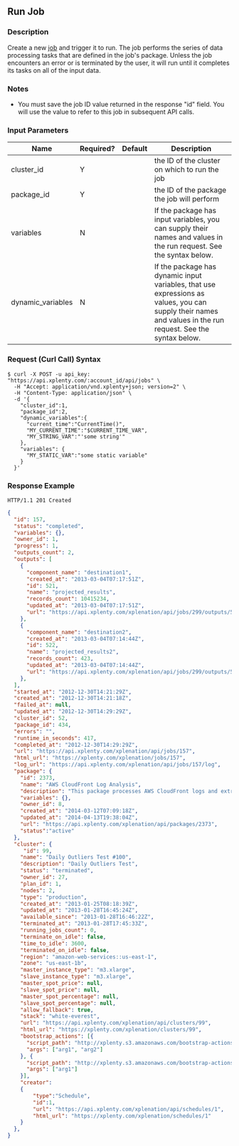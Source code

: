 ## Run Job

### Description
Create a new [job](https://github.com/xplenty/xplenty-api-doc-v2/blob/master/resources/job.md) and trigger it to run. The job performs the series of data processing tasks that are defined in the job's package. Unless the job encounters an error or is terminated by the user, it will run until it completes its tasks on all of the input data.

### Notes
* You must save the job ID value returned in the response "id" field. You will use the value to refer to this job in subsequent API calls.

### Input Parameters

|Name|Required?|Default|Description|
|----|---------|-------|-----------|
cluster_id|Y| |the ID of the cluster on which to run the job
package_id|Y| |the ID of the package the job will perform
variables|N| |If the package has input variables, you can supply their names and values in the run request. See the syntax below.
dynamic_variables|N| |If the package has dynamic input variables, that use expressions as values, you can supply their names and values in the run request. See the syntax below.

### Request (Curl Call) Syntax
```shell
$ curl -X POST -u api_key: "https://api.xplenty.com/:account_id/api/jobs" \
  -H "Accept: application/vnd.xplenty+json; version=2" \
  -H "Content-Type: application/json" \
  -d '{
    "cluster_id":1,
    "package_id":2,
    "dynamic_variables":{
      "current_time":"CurrentTime()",
      "MY_CURRENT_TIME":"$CURRENT_TIME_VAR",
      "MY_STRING_VAR":"'some string'"
    },
    "variables": {
      "MY_STATIC_VAR":"some static variable"
    }
  }'
```

### Response Example
```HTTP
HTTP/1.1 201 Created
```

```json
{
  "id": 157,
  "status": "completed",
  "variables": {},
  "owner_id": 1,
  "progress": 1,
  "outputs_count": 2,
  "outputs": [
    {
      "component_name": "destination1",
      "created_at": "2013-03-04T07:17:51Z",
      "id": 521,
      "name": "projected_results",
      "records_count": 10415234,
      "updated_at": "2013-03-04T07:17:51Z",
      "url": "https://api.xplenty.com/xplenation/api/jobs/299/outputs/521",
    },
    {
      "component_name": "destination2",
      "created_at": "2013-03-04T07:14:44Z",
      "id": 522,
      "name": "projected_results2",
      "records_count": 423,
      "updated_at": "2013-03-04T07:14:44Z",
      "url": "https://api.xplenty.com/xplenation/api/jobs/299/outputs/522",
    },
  ],
  "started_at": "2012-12-30T14:21:29Z",
  "created_at": "2012-12-30T14:21:18Z",
  "failed_at": null,
  "updated_at": "2012-12-30T14:29:29Z",
  "cluster_id": 52,
  "package_id": 434,
  "errors": "",
  "runtime_in_seconds": 417,
  "completed_at": "2012-12-30T14:29:29Z",
  "url": "https://api.xplenty.com/xplenation/api/jobs/157",
  "html_url": "https://xplenty.com/xplenation/jobs/157",
  "log_url": "https://api.xplenty.com/xplenation/api/jobs/157/log",
  "package": {
    "id": 2373,
    "name": "AWS CloudFront Log Analysis",
    "description": "This package processes AWS CloudFront logs and extracts traffic information by time, geography and URIs",
    "variables": {},
    "owner_id": 8,
    "created_at": "2014-03-12T07:09:18Z",
    "updated_at": "2014-04-13T19:38:04Z",
    "url": "https://api.xplenty.com/xplenation/api/packages/2373",
    "status":"active"
  },
  "cluster": {
     "id": 99,
    "name": "Daily Outliers Test #100",
    "description": "Daily Outliers Test",
    "status": "terminated",
    "owner_id": 27,
    "plan_id": 1,
    "nodes": 2,
    "type": "production",
    "created_at": "2013-01-25T08:18:39Z",
    "updated_at": "2013-01-28T16:45:24Z",
    "available_since": "2013-01-28T16:46:22Z",
    "terminated_at": "2013-01-28T17:45:33Z",
    "running_jobs_count": 0,
    "terminate_on_idle": false,
    "time_to_idle": 3600,
    "terminated_on_idle": false,
    "region": "amazon-web-services::us-east-1",
    "zone": "us-east-1b",
    "master_instance_type": "m3.xlarge",
    "slave_instance_type": "m3.xlarge",
    "master_spot_price": null,
    "slave_spot_price": null,
    "master_spot_percentage": null,
    "slave_spot_percentage": null,
    "allow_fallback": true,
    "stack": "white-everest",
    "url": "https://api.xplenty.com/xplenation/api/clusters/99",
    "html_url": "https://xplenty.com/xplenation/clusters/99",
    "bootstrap_actions": [{
      "script_path": "http://xplenty.s3.amazonaws.com/bootstrap-actions/file1.tar.gz",
      "args": ["arg1", "arg2"]
    }, {
      "script_path": "http://xplenty.s3.amazonaws.com/bootstrap-actions/file1.tar.gz",
      "args": ["arg1"]
    }],
    "creator":
    {
        "type":"Schedule",
        "id":1,
        "url": "https://api.xplenty.com/xplenation/api/schedules/1",
        "html_url": "https://xplenty.com/xplenation/schedules/1"
    }
  },
}
```
